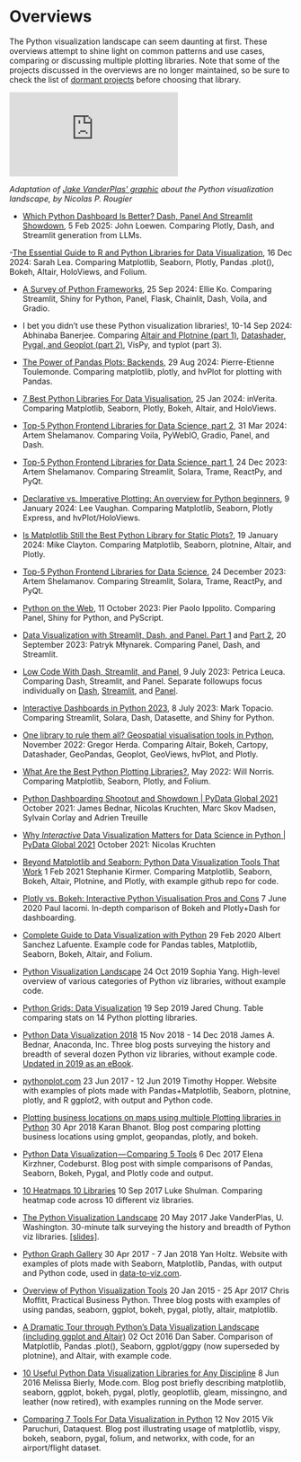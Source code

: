 # Overviews

The Python visualization landscape can seem daunting at first. These overviews attempt to shine light on common patterns and use cases, comparing or discussing multiple plotting libraries. Note that some of the projects discussed in the overviews are no longer maintained, so be sure to check the list of [dormant projects](../tools.html#dormant-projects) before choosing that library.

<iframe src="https://rougier.github.io/python-visualization-landscape/landscape-colors.html" frameborder="0" allowfullscreen></iframe>

<em>Adaptation of <a href="https://www.youtube.com/watch?v=FytuB8nFHPQ">Jake VanderPlas' graphic</a> about the Python visualization landscape, by Nicolas P. Rougier</em>

- [Which Python Dashboard Is Better? Dash, Panel And Streamlit Showdown](https://pub.towardsai.net/which-python-dashboard-is-better-dash-panel-and-streamlit-showdown-8d4f8bf744f9), 5 Feb 2025: John Loewen. Comparing Plotly, Dash, and Streamlit generation from LLMs.

-[The Essential Guide to R and Python Libraries for Data Visualization](https://towardsdatascience.com/the-essential-guide-to-r-and-python-libraries-for-data-visualization-33be8511c976), 16 Dec 2024: Sarah Lea. Comparing Matplotlib, Seaborn, Plotly, Pandas .plot(), Bokeh, Altair, HoloViews, and Folium.

- [A Survey of Python Frameworks](https://ploomber.io/blog/survey-python-frameworks/), 25 Sep 2024: Ellie Ko. Comparing Streamlit, Shiny for Python, Panel, Flask, Chainlit, Dash, Voila, and Gradio.

- I bet you didn’t use these Python visualization libraries!, 10-14 Sep 2024: Abhinaba Banerjee. Comparing [Altair and Plotnine (part 1)](https://python.plainenglish.io/i-bet-you-didnt-use-these-python-visualization-libraries-9da9531a1855), [Datashader, Pygal, and Geoplot (part 2)](https://python.plainenglish.io/i-bet-you-didnt-use-these-python-visualization-libraries-part-2-1f201a0a0547), VisPy, and typlot (part 3).

- [The Power of Pandas Plots: Backends](https://towardsdatascience.com/the-power-of-pandas-plots-backends-6a08d52071d2), 29 Aug 2024: Pierre-Etienne Toulemonde. Comparing matplotlib, plotly, and hvPlot for plotting with Pandas.

- [7 Best Python Libraries For Data Visualisation](https://medium.com/@inverita/7-best-python-libraries-for-data-visualisation-517020f725a4), 25 Jan 2024: inVerita. Comparing Matplotlib, Seaborn, Plotly, Bokeh, Altair, and HoloViews.

- [Top-5 Python Frontend Libraries for Data Science, part 2](https://python.plainenglish.io/top-5-python-frontend-libraries-for-data-science-part-2-4d07a48d2fde), 31 Mar 2024: Artem  Shelamanov. Comparing Voila, PyWebIO, Gradio, Panel, and Dash.

- [Top-5 Python Frontend Libraries for Data Science, part 1](https://python.plainenglish.io/top-5-python-frontend-libraries-for-data-science-91261a65e366), 24 Dec 2023: Artem Shelamanov. Comparing Streamlit, Solara, Trame, ReactPy, and PyQt.

- [Declarative vs. Imperative Plotting: An overview for Python beginners](https://towardsdatascience.com/declarative-vs-imperative-plotting-3ee9952d6bf3), 9 January 2024: Lee Vaughan. Comparing Matplotlib, Seaborn, Plotly Express, and hvPlot/HoloViews.

- [Is Matplotlib Still the Best Python Library for Static Plots?](https://towardsdatascience.com/is-matplotlib-still-the-best-python-library-for-static-plots-a933c092cd49), 19 January 2024: Mike Clayton. Comparing Matplotlib, Seaborn, plotnine, Altair, and Plotly.

- [Top-5 Python Frontend Libraries for Data Science](https://python.plainenglish.io/top-5-python-frontend-libraries-for-data-science-91261a65e366), 24 December 2023: Artem Shelamanov. Comparing Streamlit, Solara, Trame, ReactPy, and PyQt.

- [Python on the Web](https://towardsdatascience.com/python-on-the-web-b819a6a55ec7), 11 October 2023: Pier Paolo Ippolito. Comparing Panel, Shiny for Python, and PyScript.

- [Data Visualization with Streamlit, Dash, and Panel. Part 1](https://sunscrapers.com/blog/data-viz-streamlit-dash-panel-part-1) and [Part 2](https://sunscrapers.com/blog/streamlit-dash-panel-features-part-2), 20 September 2023: Patryk Młynarek. Comparing Panel, Dash, and Streamlit.

- [Low Code With Dash, Streamlit, and Panel](https://betterprogramming.pub/technical-encounter-low-code-with-dash-streamlit-and-panel-part-1-364cf67f8b71), 9 July 2023: Petrica Leuca. Comparing Dash, Streamlit, and Panel. Separate followups focus individually on [Dash](https://medium.com/better-programming/technical-encounter-low-code-with-dash-43c6a4f2da5c), [Streamlit](https://medium.com/better-programming/technical-encounter-low-code-with-streamlit-9e3f730c0cd), and [Panel](https://medium.com/@petrica.leuca/technical-encounter-low-code-with-panel-7757d6a00876).

- [Interactive Dashboards in Python 2023](https://medium.com/@marktopacio/interactive-dashboards-in-python-2023-7d6cd4bda40c), 8 July 2023: Mark Topacio. Comparing Streamlit, Solara, Dash, Datasette, and Shiny for Python.

- [One library to rule them all? Geospatial visualisation tools in Python](https://gregorhd.github.io/geospatial-visualisation-in-python/), November 2022: Gregor Herda. Comparing  Altair, Bokeh, Cartopy, Datashader, GeoPandas, Geoplot, GeoViews, hvPlot, and Plotly.

- [What Are the Best Python Plotting Libraries?](https://towardsdatascience.com/what-are-the-best-python-plotting-libraries-df234a356aec), May 2022: Will Norris. Comparing Matplotlib, Seaborn, Plotly, and Folium.

- [Python Dashboarding Shootout and Showdown | PyData Global 2021](https://www.youtube.com/watch?v=4a-Db1zhTEw)
  October 2021: James Bednar, Nicolas Kruchten, Marc Skov Madsen, Sylvain Corlay and Adrien Treuille

- [Why *Interactive* Data Visualization Matters for Data Science in Python | PyData Global 2021](https://www.youtube.com/watch?v=tlcMlOVbEpw)
  October 2021: Nicolas Kruchten

- [Beyond Matplotlib and Seaborn: Python Data Visualization Tools That Work](https://medium.com/codex/beyond-matplotlib-and-seaborn-python-data-visualization-tools-that-work-3ef7f8d1500e)
  1 Feb 2021 Stephanie Kirmer. Comparing Matplotlib, Seaborn, Bokeh, Altair, Plotnine, and Plotly, with example github repo for code.

- [Plotly vs. Bokeh: Interactive Python Visualisation Pros and Cons](https://pauliacomi.com/2020/06/07/plotly-v-bokeh.html) 
  7 June 2020 Paul Iacomi. In-depth comparison of Bokeh and Plotly+Dash for dashboarding.

- [Complete Guide to Data Visualization with Python](https://towardsdatascience.com/complete-guide-to-data-visualization-with-python-2dd74df12b5e)
  29 Feb 2020 Albert Sanchez Lafuente. Example code for Pandas tables, Matplotlib, Seaborn, Bokeh, Altair, and Folium.

- [Python Visualization Landscape](https://medium.com/@lulunana/python-visualization-landscape-3b95ede3d030)
  24 Oct 2019 Sophia Yang. High-level overview of various categories of Python viz libraries, without example code.

- [Python Grids: Data Visualization](http://www.pythongrids.org/grids/g/data-visualization) 19 Sep 2019 Jared Chung. Table comparing stats on 14 Python plotting libraries.

- [Python Data Visualization 2018](https://www.anaconda.com/python-data-visualization-2018-why-so-many-libraries)
  15 Nov 2018 - 14 Dec 2018  James A. Bednar, Anaconda, Inc. Three blog posts surveying the history and breadth of several dozen Python viz libraries, without example code.
  [Updated in 2019 as an eBook](https://know.anaconda.com/eBook-PyVizeBookLP_ReportRegistration.html?utm_source=pyviz.org&utm_campaign=pyviz&utm_content=ebook).

- [pythonplot.com](http://pythonplot.com)
  23 Jun 2017 - 12 Jun 2019 Timothy Hopper. Website with examples of plots made with Pandas+Matplotlib, Seaborn, plotnine, plotly, and R ggplot2, with output and Python code.

- [Plotting business locations on maps using multiple Plotting libraries in Python](https://towardsdatascience.com/plotting-business-locations-on-maps-using-multiple-plotting-libraries-in-python-45a00ea770af)
  30 Apr 2018 Karan Bhanot. Blog post comparing plotting business locations using gmplot, geopandas, plotly, and bokeh.

- [Python Data Visualization — Comparing 5 Tools](https://codeburst.io/overview-of-python-data-visualization-tools-e32e1f716d10)
  6 Dec 2017 Elena Kirzhner, Codeburst. Blog post with simple comparisons of Pandas, Seaborn, Bokeh, Pygal, and Plotly code and output.

- [10 Heatmaps 10 Libraries](https://blog.algorexhealth.com/2017/09/10-heatmaps-10-python-libraries/)
  10 Sep 2017 Luke Shulman. Comparing heatmap code across 10 different viz libraries.

- [The Python Visualization Landscape](https://www.youtube.com/watch?v=FytuB8nFHPQ)
  20 May 2017  Jake VanderPlas, U. Washington. 30-minute talk surveying the history and breadth of Python viz libraries. [[slides]](https://speakerdeck.com/jakevdp/pythons-visualization-landscape-pycon-2017).

- [Python Graph Gallery](https://python-graph-gallery.com)
  30 Apr 2017 - 7 Jan 2018  Yan Holtz. Website with examples of plots made with Seaborn, Matplotlib, Pandas, with output and Python code, used in [data-to-viz.com](https://www.data-to-viz.com).

- [Overview of Python Visualization Tools](https://pbpython.com/visualization-tools-1.html)
  20 Jan 2015 - 25 Apr 2017  Chris Moffitt, Practical Business Python. Three blog posts with examples of using pandas, seaborn, ggplot, bokeh, pygal, plotly, altair, matplotlib.

- [A Dramatic Tour through Python’s Data Visualization Landscape (including ggplot and Altair)](https://dsaber.com/2016/10/02/a-dramatic-tour-through-pythons-data-visualization-landscape-including-ggplot-and-altair) 02 Oct 2016 Dan Saber. Comparison of Matplotlib, Pandas .plot(), Seaborn, ggplot/ggpy (now superseded by plotnine), and Altair, with example code.

- [10 Useful Python Data Visualization Libraries for Any Discipline](https://mode.com/blog/python-data-visualization-libraries)
  8 Jun 2016 Melissa Bierly, Mode.com. Blog post briefly describing matplotlib, seaborn, ggplot, bokeh, pygal, plotly, geoplotlib, gleam, missingno, and leather (now retired), with examples running on the Mode server.

- [Comparing 7 Tools For Data Visualization in Python](https://www.dataquest.io/blog/python-data-visualization-libraries)
  12 Nov 2015 Vik Paruchuri, Dataquest.  Blog post illustrating usage of matplotlib, vispy, bokeh, seaborn, pygal, folium, and networkx, with code, for an airport/flight dataset.


